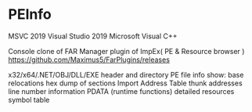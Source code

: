 # PEInfo
MSVC 2019
Visual Studio 2019
Microsoft Visual C++

Console clone of FAR Manager plugin of ImpEx(  PE & Resource browser ) https://github.com/Maximus5/FarPlugins/releases

x32/x64/.NET/OBJ/DLL/EXE header and directory PE file info
show: 
base relocations
hex dump of sections
Import Address Table thunk addresses
line number information
PDATA (runtime functions)
detailed resources
symbol table

